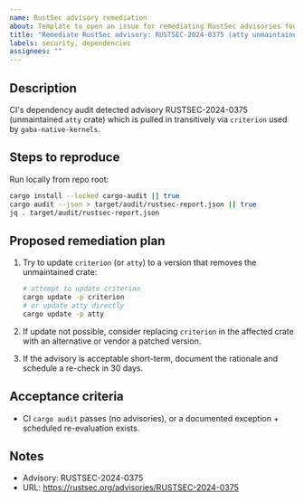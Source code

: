```yaml
---
name: RustSec advisory remediation
about: Template to open an issue for remediating RustSec advisories found by CI (cargo-audit)
title: "Remediate RustSec advisory: RUSTSEC-2024-0375 (atty unmaintained)"
labels: security, dependencies
assignees: ""
---
```


Description
-----------

CI's dependency audit detected advisory RUSTSEC-2024-0375 (unmaintained `atty` crate) which is pulled in transitively via `criterion` used by `gaba-native-kernels`.

Steps to reproduce
------------------

Run locally from repo root:

```bash
cargo install --locked cargo-audit || true
cargo audit --json > target/audit/rustsec-report.json || true
jq . target/audit/rustsec-report.json
```

Proposed remediation plan
-------------------------
1. Try to update `criterion` (or `atty`) to a version that removes the unmaintained crate:

   ```bash
   # attempt to update criterion
   cargo update -p criterion
   # or update atty directly
   cargo update -p atty
   ```

2. If update not possible, consider replacing `criterion` in the affected crate with an alternative or vendor a patched version.

3. If the advisory is acceptable short-term, document the rationale and schedule a re-check in 30 days.

Acceptance criteria
-------------------
- CI `cargo audit` passes (no advisories), or a documented exception + scheduled re-evaluation exists.

Notes
-----
- Advisory: RUSTSEC-2024-0375
- URL: https://rustsec.org/advisories/RUSTSEC-2024-0375
